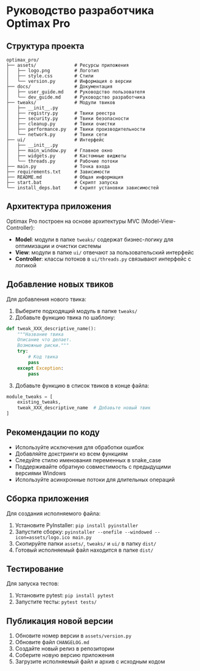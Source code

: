 # Руководство разработчика Optimax Pro

## Структура проекта

```
optimax_pro/
├── assets/              # Ресурсы приложения
│   ├── logo.png         # Логотип
│   ├── style.css        # Стили
│   └── version.py       # Информация о версии
├── docs/                # Документация
│   ├── user_guide.md    # Руководство пользователя
│   └── dev_guide.md     # Руководство разработчика
├── tweaks/              # Модули твиков
│   ├── __init__.py
│   ├── registry.py      # Твики реестра
│   ├── security.py      # Твики безопасности
│   ├── cleanup.py       # Твики очистки
│   ├── performance.py   # Твики производительности
│   └── network.py       # Твики сети
├── ui/                  # Интерфейс
│   ├── __init__.py
│   ├── main_window.py   # Главное окно
│   ├── widgets.py       # Кастомные виджеты
│   └── threads.py       # Рабочие потоки
├── main.py              # Точка входа
├── requirements.txt     # Зависимости
├── README.md            # Общая информация
├── start.bat            # Скрипт запуска
└── install_deps.bat     # Скрипт установки зависимостей
```

## Архитектура приложения

Optimax Pro построен на основе архитектуры MVC (Model-View-Controller):

- **Model**: модули в папке `tweaks/` содержат бизнес-логику для оптимизации и очистки системы
- **View**: модули в папке `ui/` отвечают за пользовательский интерфейс
- **Controller**: классы потоков в `ui/threads.py` связывают интерфейс с логикой

## Добавление новых твиков

Для добавления нового твика:

1. Выберите подходящий модуль в папке `tweaks/`
2. Добавьте функцию твика по шаблону:

```python
def tweak_XXX_descriptive_name():
    """Название твика
    Описание что делает.
    Возможные риски."""
    try:
        # Код твика
        pass
    except Exception:
        pass
```

3. Добавьте функцию в список твиков в конце файла:

```python
module_tweaks = [
    existing_tweaks,
    tweak_XXX_descriptive_name  # Добавьте новый твик
]
```

## Рекомендации по коду

- Используйте исключения для обработки ошибок
- Добавляйте докстринги ко всем функциям
- Следуйте стилю именования переменных в snake_case
- Поддерживайте обратную совместимость с предыдущими версиями Windows
- Используйте асинхронные потоки для длительных операций

## Сборка приложения

Для создания исполняемого файла:

1. Установите PyInstaller: `pip install pyinstaller`
2. Запустите сборку: `pyinstaller --onefile --windowed --icon=assets/logo.ico main.py`
3. Скопируйте папки `assets/`, `tweaks/` и `ui/` в папку `dist/`
4. Готовый исполняемый файл находится в папке `dist/`

## Тестирование

Для запуска тестов:

1. Установите pytest: `pip install pytest`
2. Запустите тесты: `pytest tests/`

## Публикация новой версии

1. Обновите номер версии в `assets/version.py`
2. Обновите файл `CHANGELOG.md`
3. Создайте новый релиз в репозитории
4. Соберите новую версию приложения
5. Загрузите исполняемый файл и архив с исходным кодом
